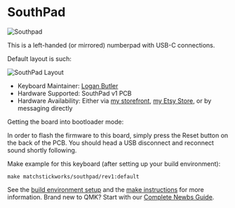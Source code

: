 # SouthPad

![Southpad](https://i.imgur.com/Wl71thnh.jpg)

This is a left-handed (or mirrored) numberpad with USB-C connections.

Default layout is such:

![SouthPad Layout](https://i.imgur.com/jc7T2jl.jpg)

* Keyboard Maintainer: [Logan Butler](https://github.com/MatchstickWorks)
* Hardware Supported: SouthPad v1 PCB
* Hardware Availability: Either via [my storefront](https://matchstick.works), [my Etsy Store](https://www.etsy.com/shop/MatchstickWorksShop), or by messaging directly

Getting the board into bootloader mode:

In order to flash the firmware to this board, simply press the Reset button on the back of the PCB. You should head a USB disconnect and reconnect sound shortly following.

Make example for this keyboard (after setting up your build environment):

    make matchstickworks/southpad/rev1:default

See the [build environment setup](https://docs.qmk.fm/#/getting_started_build_tools) and the [make instructions](https://docs.qmk.fm/#/getting_started_make_guide) for more information. Brand new to QMK? Start with our [Complete Newbs Guide](https://docs.qmk.fm/#/newbs).
